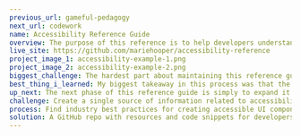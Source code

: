 ```yaml
---
previous_url: gameful-pedagogy
next_url: codework
name: Accessibility Reference Guide
overview: The purpose of this reference is to help developers understand how to make their web applications more accessible and more compatible with assistive technology.
live_site: https://github.com/mariehooper/accessibility-reference
project_image_1: accessibility-example-1.png
project_image_2: accessibility-example-2.png
biggest_challenge: The hardest part about maintaining this reference guide is keeping it organized enough for a developer to easily find the answer to a specific question like how to make a certain UI component accessible. As I was learning more about accessibility in order to make sure that GradeCraft was WCAG compliant, I realized that materials about accessibility are scattered all over the internet and many of them don't do a great job of explaining what to add to your codebase. I added a 'practical examples' section to my table of contents for this reason.
best_thing_i_learned: My biggest takeaway in this process was that the best thing you can to improve the accessibility of your web app is to start with semantic HTML. If we as developers can avoid 'div soup' and use the intended elements for the job like real buttons and appropriate headings, we can save ourselves a lot of added code and ultimately make the user experience better for everyone.
up_next: The next phase of this reference guide is simply to expand it to include more common UI components and share it out with my colleagues!
challenge: Create a single source of information related to accessibility so that developers are more likely to build accessibility considertations into their apps from the start.
process: Find industry best practices for creating accessible UI components and organize them in a way that is easy to browse and implement.
solution: A GitHub repo with resources and code snippets for developers to reference while they work.
---
```


<project-page />
